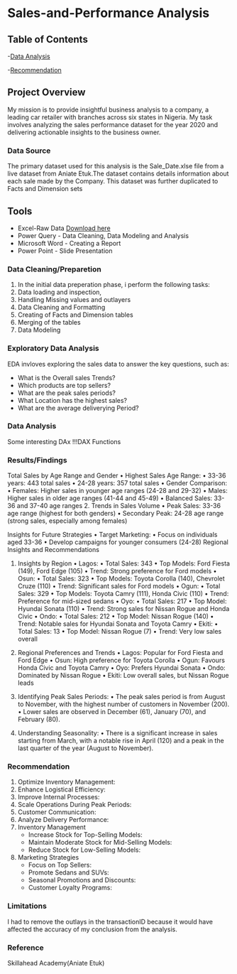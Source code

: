 # Sales-and-Performance Analysis

## Table of Contents

-[Data Analysis](#data-analysis)

-[Recommendation](#recommendation)




## Project Overview

My mission is to provide insightful business analysis to a company, a leading car retailer with branches across six states in Nigeria. My task involves analyzing the sales performance dataset for the year 2020 and delivering actionable insights to the business owner.

### Data Source

The primary dataset used for this analysis is the Sale_Date.xlse file from a live dataset from Aniate Etuk.The dataset contains details information about each sale made by the Company. This dataset was further duplicated to Facts and Dimension sets

## Tools
- Excel-Raw Data [Download here](https://drive.google.com/file/d/1CmS1fVdNoZNkxpgT9UzLZJm1rOko7Kvc/view?usp=drive_link)
- Power Query - Data Cleaning, Data Modeling and Analysis
- Microsoft Word - Creating a Report
- Power Point - Slide Presentation

### Data Cleaning/Preparetion

1. In the initial data preperation phase, i perform the following tasks:
2. Data loading and inspection,
3. Handling Missing values and outlayers
4. Data Cleaning and Formatting
5. Creating of Facts and Dimension tables
6. Merging of the tables
7. Data Modeling

### Exploratory Data Analysis

EDA invloves exploring the sales data to answer the key questions, such as:

- What is the Overall sales Trends?
- Which products are top sellers?
- What are the peak sales periods?
- What Location has the highest sales?
- What are the average deliverying Period?

### Data Analysis

Some interesting DAx 
!!!DAX Functions 

 ### Results/Findings

 Total Sales by Age Range and Gender
•	Highest Sales Age Range:
•	33-36 years: 443 total sales
•	24-28 years: 357 total sales
•	Gender Comparison:
•	Females: Higher sales in younger age ranges (24-28 and 29-32)
•	Males: Higher sales in older age ranges (41-44 and 45-49)
•	Balanced Sales: 33-36 and 37-40 age ranges
2. Trends in Sales Volume
•	Peak Sales: 33-36 age range (highest for both genders)
•	Secondary Peak: 24-28 age range (strong sales, especially among females)

Insights for Future Strategies
•	Target Marketing:
•	Focus on individuals aged 33-36
•	Develop campaigns for younger consumers (24-28)
Regional Insights and Recommendations
1. Insights by Region
•	Lagos:
•	Total Sales: 343
•	Top Models: Ford Fiesta (149), Ford Edge (105)
•	Trend: Strong preference for Ford models
•	Osun:
•	Total Sales: 323
•	Top Models: Toyota Corolla (140), Chevrolet Cruze (110)
•	Trend: Significant sales for Ford models
•	Ogun:
•	Total Sales: 329
•	Top Models: Toyota Camry (111), Honda Civic (110)
•	Trend: Preference for mid-sized sedans
•	Oyo:
•	Total Sales: 217
•	Top Model: Hyundai Sonata (110)
•	Trend: Strong sales for Nissan Rogue and Honda Civic
•	Ondo:
•	Total Sales: 212
•	Top Model: Nissan Rogue (140)
•	Trend: Notable sales for Hyundai Sonata and Toyota Camry
•	Ekiti:
•	Total Sales: 13
•	Top Model: Nissan Rogue (7)
•	Trend: Very low sales overall
2. Regional Preferences and Trends
•	Lagos: Popular for Ford Fiesta and Ford Edge
•	Osun: High preference for Toyota Corolla
•	Ogun: Favours Honda Civic and Toyota Camry
•	Oyo: Prefers Hyundai Sonata
•	Ondo: Dominated by Nissan Rogue
•	Ekiti: Low overall sales, but Nissan Rogue leads

1.	Identifying Peak Sales Periods:
•	The peak sales period is from August to November, with the highest number of customers in November (200).
•	Lower sales are observed in December (61), January (70), and February (80).
2.	Understanding Seasonality:
•	There is a significant increase in sales starting from March, with a notable rise in April (120)
and a peak in the last quarter of the year (August to November).

### Recommendation
1.	Optimize Inventory Management:
2.	Enhance Logistical Efficiency:
3.	Improve Internal Processes:
4.	Scale Operations During Peak Periods:
5.	Customer Communication:
6.	Analyze Delivery Performance:
7.  Inventory Management
     - Increase Stock for Top-Selling Models:
     -  Maintain Moderate Stock for Mid-Selling Models:
      - Reduce Stock for Low-Selling Models:
8.  Marketing Strategies
     - Focus on Top Sellers:
     - Promote Sedans and SUVs:
     - Seasonal Promotions and Discounts:
     - Customer Loyalty Programs:



### Limitations

I had to remove the outlays in the transactionID because it would have affected the accuracy of my conclusion from the analysis.

### Reference
Skillahead Academy(Aniate Etuk)

   



